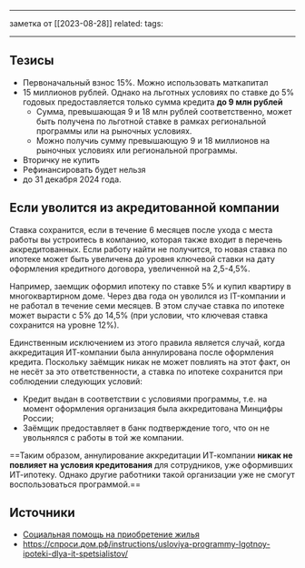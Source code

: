 - - -
заметка от [[2023-08-28]]
related:
tags:
- - -

## Тезисы
- Первоначальный взнос 15%. Можно использовать маткапитал
- 15 миллионов рублей. Однако на льготных условиях по ставке до 5% годовых предоставляется только сумма кредита **до 9 млн рублей**
	- Сумма, превышающая 9 и 18 млн рублей соответственно, может быть получена по льготной ставке в рамках региональной программы или на рыночных условиях.
	- Можно получиь сумму превышающую 9 и 18 миллионов на рыночных условиях или региональной программы.
- Вторичку не купить
- Рефинансировать будет нельзя
- до 31 декабря 2024 года.

## Если уволится из акредитованной компании
Ставка сохранится, если в течение 6 месяцев после ухода с места работы вы устроитесь в компанию, которая также входит в перечень аккредитованных. Если работу найти не получится, то новая ставка по ипотеке может быть увеличена до уровня ключевой ставки на дату оформления кредитного договора, увеличенной на 2,5-4,5%.

Например, заемщик оформил ипотеку по ставке 5% и купил квартиру в многоквартирном доме. Через два года он уволился из IT-компании и не работал в течение семи месяцев. В этом случае ставка по ипотеке может вырасти с 5% до 14,5% (при условии, что ключевая ставка сохранится на уровне 12%).

Единственным исключением из этого правила является случай, когда аккредитация ИТ-компании была аннулирована после оформления кредита. Поскольку заёмщик никак не может повлиять на этот факт, он не несёт за это ответственности, а ставка по ипотеке сохранится при соблюдении следующих условий:

- Кредит выдан в соответствии с условиями программы, т.е. на момент оформления организация была аккредитована Минцифры России; 
- Заёмщик предоставляет в банк подтверждение того, что он не увольнялся с работы в той же компании.

==Таким образом, аннулирование аккредитации ИТ-компании **никак не повлияет на условия кредитования** для сотрудников, уже оформивших ИТ-ипотеку. Однако другие работники такой организации уже не смогут воспользоваться программой.==

## Источники
- [Социальная помощь на приобретение жилья](https://www.gosuslugi.ru/life/details/assistance_for_the_purchase_of_housing)
- https://спроси.дом.рф/instructions/usloviya-programmy-lgotnoy-ipoteki-dlya-it-spetsialistov/